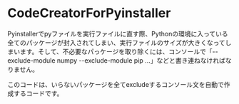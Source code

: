 # CodeCreatorForPyinstaller

Pyinstallerでpyファイルを実行ファイルに直す際、Pythonの環境に入っている全てのパッケージが封入されてしまい、実行ファイルのサイズが大きくなってしまいます。そして、不必要なパっケージを取り除くには、コンソールで「--exclude-module numpy --exclude-module pip ...」などと書き連ねなければなりません。

このコードは、いらないパッケージを全てexcludeするコンソール文を自動で作成するコードです。
